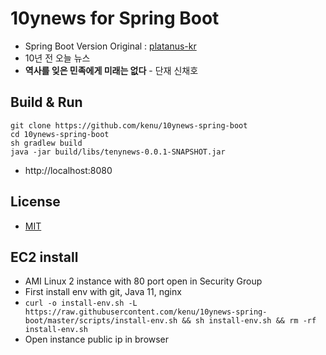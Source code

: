 # 10ynews for Spring Boot
* Spring Boot Version Original : [platanus-kr](https://github.com/platanus-kr/10ynews-spring-boot)
* 10년 전 오늘 뉴스
* **역사를 잊은 민족에게 미래는 없다** - 단재 신채호

## Build & Run
```
git clone https://github.com/kenu/10ynews-spring-boot
cd 10ynews-spring-boot
sh gradlew build
java -jar build/libs/tenynews-0.0.1-SNAPSHOT.jar
```
* http://localhost:8080

## License
* [MIT](https://github.com/kenu/10ynews/blob/main/LICENSE)

## EC2 install
* AMI Linux 2 instance with 80 port open in Security Group
* First install env with git, Java 11, nginx
* `curl -o install-env.sh -L https://raw.githubusercontent.com/kenu/10ynews-spring-boot/master/scripts/install-env.sh && sh install-env.sh && rm -rf install-env.sh`
* Open instance public ip in browser
